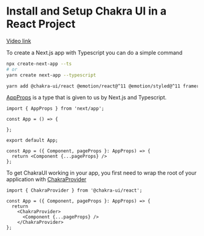 # Install and Setup Chakra UI in a React Project

[Video link](https://www.egghead.io/lessons/react-install-and-setup-chakra-ui-in-a-react-project?pl=build-a-modern-user-interface-with-chakra-ui-fac68106)

<TimeStamp start="00:05" end="00:10">

To create a Next.js app with Typescript you can do a simple command

```bash
npx create-next-app --ts
# or
yarn create next-app --typescript
```

</TimeStamp>

<TimeStamp start="00:30" end="00:35">

```bash
yarn add @chakra-ui/react @emotion/react@^11 @emotion/styled@^11 framer-motion@^4
```

</TimeStamp>

<TimeStamp start="00:50" end="01:00">

[AppProps](https://nextjs.org/docs/basic-features/typescript#custom-app) is a type that is given to us by Next.js and Typescript. 

```tsx
import { AppProps } from 'next/app';

const App = () => {

};

export default App;
```

</TimeStamp>

<TimeStamp start="01:10" end="01:20">

```tsx
const App = ({ Component, pageProps }: AppProps) => {
  return <Component {...pageProps} />
};
```

</TimeStamp>

<TimeStamp start="01:35" end="01:45">

To get ChakraUI working in your app, you first need to wrap the root of your application with [ChakraProvider](https://chakra-ui.com/docs/getting-started#set-up-provider)

```tsx
import { ChakraProvider } from '@chakra-ui/react';

const App = ({ Component, pageProps }: AppProps) => {
  return 
    <ChakraProvider>
      <Component {...pageProps} />
    </ChakraProvider>
};
```

</TimeStamp>
